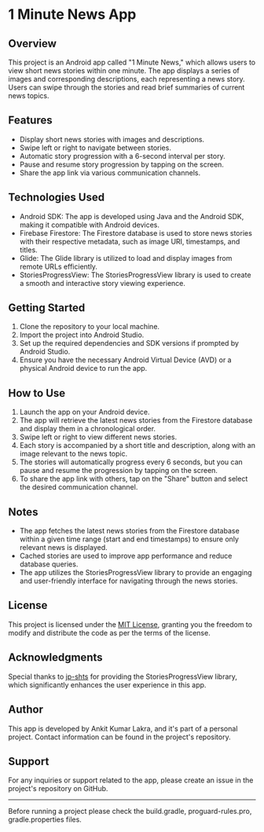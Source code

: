 # 1 Minute News App

## Overview

This project is an Android app called "1 Minute News," which allows users to view short news stories within one minute. The app displays a series of images and corresponding descriptions, each representing a news story. Users can swipe through the stories and read brief summaries of current news topics.

## Features

- Display short news stories with images and descriptions.
- Swipe left or right to navigate between stories.
- Automatic story progression with a 6-second interval per story.
- Pause and resume story progression by tapping on the screen.
- Share the app link via various communication channels.

## Technologies Used

- Android SDK: The app is developed using Java and the Android SDK, making it compatible with Android devices.
- Firebase Firestore: The Firestore database is used to store news stories with their respective metadata, such as image URI, timestamps, and titles.
- Glide: The Glide library is utilized to load and display images from remote URLs efficiently.
- StoriesProgressView: The StoriesProgressView library is used to create a smooth and interactive story viewing experience.

## Getting Started

1. Clone the repository to your local machine.
2. Import the project into Android Studio.
3. Set up the required dependencies and SDK versions if prompted by Android Studio.
4. Ensure you have the necessary Android Virtual Device (AVD) or a physical Android device to run the app.

## How to Use

1. Launch the app on your Android device.
2. The app will retrieve the latest news stories from the Firestore database and display them in a chronological order.
3. Swipe left or right to view different news stories.
4. Each story is accompanied by a short title and description, along with an image relevant to the news topic.
5. The stories will automatically progress every 6 seconds, but you can pause and resume the progression by tapping on the screen.
6. To share the app link with others, tap on the "Share" button and select the desired communication channel.

## Notes

- The app fetches the latest news stories from the Firestore database within a given time range (start and end timestamps) to ensure only relevant news is displayed.
- Cached stories are used to improve app performance and reduce database queries.
- The app utilizes the StoriesProgressView library to provide an engaging and user-friendly interface for navigating through the news stories.

## License

This project is licensed under the [MIT License](LICENSE), granting you the freedom to modify and distribute the code as per the terms of the license.

## Acknowledgments

Special thanks to [jp-shts](https://github.com/jp-shts) for providing the StoriesProgressView library, which significantly enhances the user experience in this app.

## Author

This app is developed by Ankit Kumar Lakra, and it's part of a personal project. Contact information can be found in the project's repository.

## Support

For any inquiries or support related to the app, please create an issue in the project's repository on GitHub.

---

Before running a project please check the build.gradle, proguard-rules.pro, gradle.properties files.
